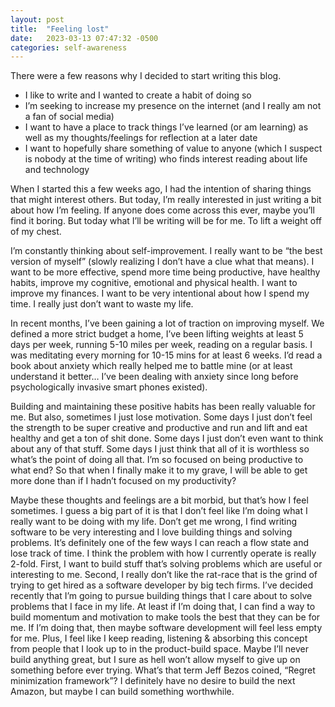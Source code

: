 ```yaml
---
layout: post
title:  "Feeling lost"
date:   2023-03-13 07:47:32 -0500
categories: self-awareness
---
```

There were a few reasons why I decided to start writing this blog. 

- I like to write and I wanted to create a habit of doing so
- I’m seeking to increase my presence on the internet (and I really am not a fan of social media)
- I want to have a place to track things I’ve learned (or am learning) as well as my thoughts/feelings for reflection at a later date
- I want to hopefully share something of value to anyone (which I suspect is nobody at the time of writing) who finds interest reading about life and technology

When I started this a few weeks ago, I had the intention of sharing things that might interest others. But today, I’m really interested in just writing a bit about how I’m feeling. If anyone does come across this ever, maybe you’ll find it boring. But today what I’ll be writing will be for me. To lift a weight off of my chest.

I’m constantly thinking about self-improvement. I really want to be “the best version of myself” (slowly realizing I don’t have a clue what that means). I want to be more effective, spend more time being productive, have healthy habits, improve my cognitive, emotional and physical health. I want to improve my finances. I want to be very intentional about how I spend my time. I really just don’t want to waste my life.

In recent months, I’ve been gaining a lot of traction on improving myself. We defined a more strict budget a home, I’ve been lifting weights at least 5 days per week, running 5-10 miles per week, reading on a regular basis. I was meditating every morning for 10-15 mins for at least 6 weeks. I’d read a book about anxiety which really helped me to battle mine (or at least understand it better… I’ve been dealing with anxiety since long before psychologically invasive smart phones existed).

Building and maintaining these positive habits has been really valuable for me. But also, sometimes I just lose motivation. Some days I just don’t feel the strength to be super creative and productive and run and lift and eat healthy and get a ton of shit done. Some days I just don’t even want to think about any of that stuff. Some days I just think that all of it is worthless so what’s the point of doing all that. I’m so focused on being productive to what end? So that when I finally make it to my grave, I will be able to get more done than if I hadn’t focused on my productivity?

Maybe these thoughts and feelings are a bit morbid, but that’s how I feel sometimes. I guess a big part of it is that I don’t feel like I’m doing what I really want to be doing with my life. Don’t get me wrong, I find writing software to be very interesting and I love building things and solving problems. It’s definitely one of the few ways I can reach a flow state and lose track of time. I think the problem with how I currently operate is really 2-fold. First, I want to build stuff that’s solving problems which are useful or interesting to me. Second, I really don’t like the rat-race that is the grind of trying to get hired as a software developer by big tech firms. I’ve decided recently that I’m going to pursue building things that I care about to solve problems that I face in my life. At least if I’m doing that, I can find a way to build momentum and motivation to make tools the best that they can be for me. If I’m doing that, then maybe software development will feel less empty for me. Plus, I feel like I keep reading, listening & absorbing this concept from people that I look up to in the product-build space. Maybe I’ll never build anything great, but I sure as hell won’t allow myself to give up on something before ever trying. What’s that term Jeff Bezos coined, “Regret minimization framework”? I definitely have no desire to build the next Amazon, but maybe I can build something worthwhile.